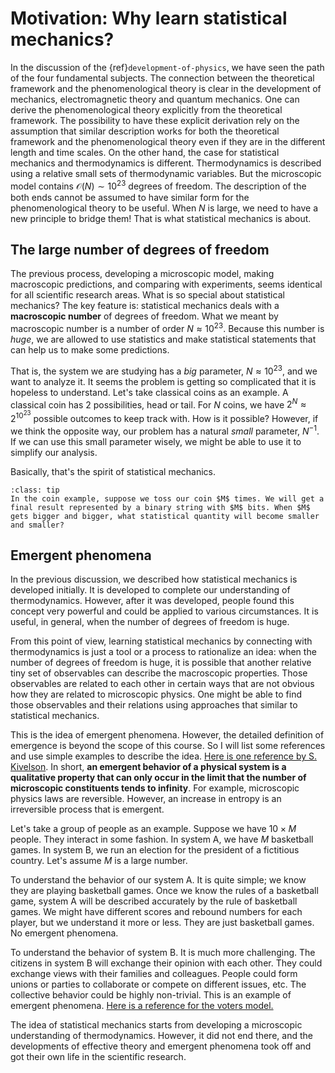 # Motivation: Why learn statistical mechanics?

In the discussion of the {ref}`development-of-physics`, we have seen the path of the four fundamental subjects. The connection between the theoretical framework and the phenomenological theory is clear in the development of mechanics, electromagnetic theory and quantum mechanics. One can derive the phenomenological theory explicitly from the theoretical framework. The possibility to have these explicit derivation rely on the assumption that similar description works for both the theoretical framework and the phenomenological theory even if they are in the different length and time scales. On the other hand, the case for statistical mechanics and thermodynamics is different. Thermodynamics is described using a relative small sets of thermodynamic variables. But the microscopic model contains $\mathcal{O}(N)\sim 10^{23}$ degrees of freedom. The description of the both ends cannot be assumed to have similar form for the phenomenological theory to be useful. When $N$ is large, we need to have a new principle to bridge them! That is what statistical mechanics is about.

## The large number of degrees of freedom

The previous process, developing a microscopic model, making macroscopic predictions, and comparing with experiments, seems identical for all scientific research areas. What is so special about statistical mechanics? The key feature is: statistical mechanics deals with a **macroscopic number** of degrees of freedom. What we meant by macroscopic number is a number of order $N\approx 10^{23}$. Because this number is *huge*, we are allowed to use statistics and make statistical statements that can help us to make some predictions.

That is, the system we are studying has a *big* parameter, $N\approx 10^{23}$, and we want to analyze it. It seems the problem is getting so complicated that it is hopeless to understand. Let's take classical coins as an example. A classical coin has $2$ possibilities, head or tail. For $N$ coins, we have $2^N\approx 2^{10^{23}}$ possible outcomes to keep track with. How is it possible?
However, if we think the opposite way, our problem has a natural *small* parameter, $N^{-1}$. If we can use this small parameter wisely, we might be able to use it to simplify our analysis.

Basically, that's the spirit of statistical mechanics.

```{admonition} What?
:class: tip
In the coin example, suppose we toss our coin $M$ times. We will get a final result represented by a binary string with $M$ bits. When $M$ gets bigger and bigger, what statistical quantity will become smaller and smaller?
```

## Emergent phenomena

In the previous discussion, we described how statistical mechanics is developed initially. It is developed to complete our understanding of thermodynamics. However, after it was developed, people found this concept very powerful and could be applied to various circumstances. It is useful, in general, when the number of degrees of freedom is huge.

From this point of view, learning statistical mechanics by connecting with thermodynamics is just a tool or a process to rationalize an idea: when the number of degrees of freedom is huge, it is possible that another relative tiny set of observables can describe the macroscopic properties. Those observables are related to each other in certain ways that are not obvious how they are related to microscopic physics. One might be able to find those observables and their relations using approaches that similar to statistical mechanics.

This is the idea of emergent phenomena. However, the detailed definition of emergence is beyond the scope of this course. So I will list some references and use simple examples to describe the idea. [Here is one reference by S. Kivelson](https://www.nature.com/articles/npjquantmats201624). In short, **an emergent behavior of a physical system is a qualitative property that can only occur in the limit that the number of microscopic constituents tends to infinity**. For example, microscopic physics laws are reversible. However, an increase in entropy is an irreversible process that is emergent.

Let's take a group of people as an example. Suppose we have $10\times M$ people. They interact in some fashion. In system A, we have $M$ basketball games. In system B, we run an election for the president of a fictitious country. Let's assume $M$ is a large number. 

To understand the behavior of our system A. It is quite simple; we know they are playing basketball games. Once we know the rules of a basketball game, system A will be described accurately by the rule of basketball games. We might have different scores and rebound numbers for each player, but we understand it more or less. They are just basketball games. No emergent phenomena.

To understand the behavior of system B. It is much more challenging. The citizens in system B will exchange their opinion with each other.
They could exchange views with their families and colleagues. People could form unions or parties to collaborate or compete on different issues, etc. The collective behavior could be highly non-trivial. This is an example of emergent phenomena.
[Here is a reference for the voters model.](https://physics.aps.org/articles/v7/40?ory/science/science-news/)

The idea of statistical mechanics starts from developing a microscopic understanding of thermodynamics. However, it did not end there, and the developments of effective theory and emergent phenomena took off and got their own life in the scientific research.



